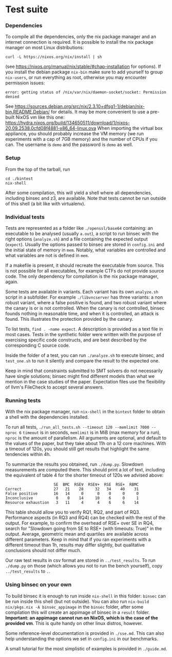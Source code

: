 # Test suite

### Dependencies

To compile all the dependencies, only the nix package manager and an internet
connection is required. It is possible to install the nix package manager
on most Linux distributions:
```
curl -L https://nixos.org/nix/install | sh
```
(see https://nixos.org/manual/nix/stable/#chap-installation for options).
If you install the debian package `nix-bin` make sure to add yourself
to group `nix-users`, or run everything as root, otherwise you may encounter
permission issues: 
```
error: getting status of /nix/var/nix/daemon-socket/socket: Permission denied
```
See
https://sources.debian.org/src/nix/2.3.10+dfsg1-1/debian/nix-bin.README.Debian/
for details.
It may be more convenient to use a pre-built NixOS vm like this one:
https://hydra.nixos.org/build/134650511/download/1/nixos-20.09.2538.0cfd08f4881-x86_64-linux.ova
When importing the virtual box appliance, you should probably increase the VM
memory (we run experiments with a cap of 7GB memory) and the number of CPUs if
you can. The username is `demo` and the password is `demo` as well.

### Setup

From the top of the tarball, run
```
cd ./bintest
nix-shell
```

After some compilation, this will yield a shell where all dependencies,
including binsec and z3, are available.
Note that tests cannot be run outside of this shell (a bit like with virtualenv).

### Individual tests

Tests are represented as a folder like `./openssl/base64` containing: an
executable to be analysed (usually `a.out`), a script to run binsec with the
right options (`analyze.sh`) and a file containing the expected output (`expect`).
Usually the options passed to binsec are stored in `config.ini` and the initial
state of memory in `mem`. Notably, what variables are controlled and what variables
are not is defined in `mem`.

If a makefile is present, it should recreate the executable from source. This
is not possible for all executables, for example CTFs do not provide
source code. The only dependency for compilation is the nix package manager, again.

Some tests are available in variants. Each variant has its own `analyze.sh`
script in a subfolder.  For example `./libvncserver` has three variants: a non
robust variant, where a false positive is found, and two robust variant where
the canary is or is not controlled. When the canary is not controlled, binsec
founds nothing in reasonable time, and when it is controlled, an attack is
found. This illustrates the protection provided by the canary.

To list tests, `find . -name expect`. A description is provided as a text file in
most cases. Tests in the synthetic folder were written with the purpose of exercising
specific code constructs, and are best described by the corresponding C 
source code.

Inside the folder of a test, you can run `./analyze.sh` to execute binsec,
and `test_one.sh` to run it silently and compare the result to the expected one.

Keep in mind that constraints submitted to SMT solvers do not necessarily have
single solutions; binsec might find different models than what we mention in
the case studies of the paper. Expectation files use the flexibility of
llvm's FileCheck to accept several answers.

### Running tests

With the nix package manager, run `nix-shell` in the `bintest` folder
to obtain a shell with the dependencies installed.

To run all tests, `./run_all_tests.sh --timeout 120 --memlimit 7000 --nproc 6`
`timeout` is in seconds, `memlimit` is in MiB (max memory for a run),
`nproc` is the amount of parallelism.
All arguments are optional, and default to the values of the paper, but they take
about 11h on a 12 core machines. With a timeout of 120s, you should still get
results that highlight the same tendencies within 4h.

To summarize the results you obtained, run `./dump.py`. Slowdown measurements are computed
there.
This should print a lot of text, including the equivalent of table 4 for the
shorter timeout of 120s we advised above:
```
                     SE  BMC  RSE∀  RSE∀+  RSE  RSE+  RBMC
Correct              27   21    28     32   34    40    31
False positive       16   14     0      0    0     0     0
Inconclusive          0    0    14     10    6     0     1
Resource exhaustion   3   11     4      4    6     6    14
```

This table should allow you to verify RQ1, RQ2, and part of RQ3. Performance
aspects (in RQ3 and RQ4) can be checked with the rest of the output. For example,
to confirm the overhead of RSE+ over SE in RQ4, search for "Slowdown going from
SE to RSE+ (with timeouts: True)" in the output. Average, geometric mean and
quartiles are available across different parameters. Keep in mind that if you
ran experiments with a different timeout than 1h, results may differ slightly,
but qualitative conclusions should not differ much.

Our raw test results in csv format are stored in `../test_results`.
To run `./dump.py` on those (which allows you not to run the bench yourself),
copy `../test_results` to `.`.

### Using binsec on your own

To build binsec it is enough to run inside `nix-shell` in this folder: `binsec`
can be run inside this shell (but not outside).
You can also run `nix-build nix/pkgs.nix -A binsec_appimage` in the `binsec`
folder, after some compilation this will create an appimage of binsec in a `result`
folder. **Important: an appimage cannot run on NixOS, which is the case of the
provided vm**. This is quite handy on other linux distros, however.

Some reference-level documentation is provided in `./sse.md`. This can also help
understanding the options we set in `config.ini` in our benchmarks.

A small tutorial for the most simplistic of examples is provided in `./guide.md`.


